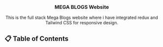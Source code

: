<div align="center">
  <br />
  <h3 align="center">MEGA BLOGS Website</h3>

   <div align="center">
     This is the full stack Mega Blogs website where i have integrated redux and Tailwind CSS for responsive design. 
    </div>
</div>

## 📋 <a name="table">Table of Contents</a>
